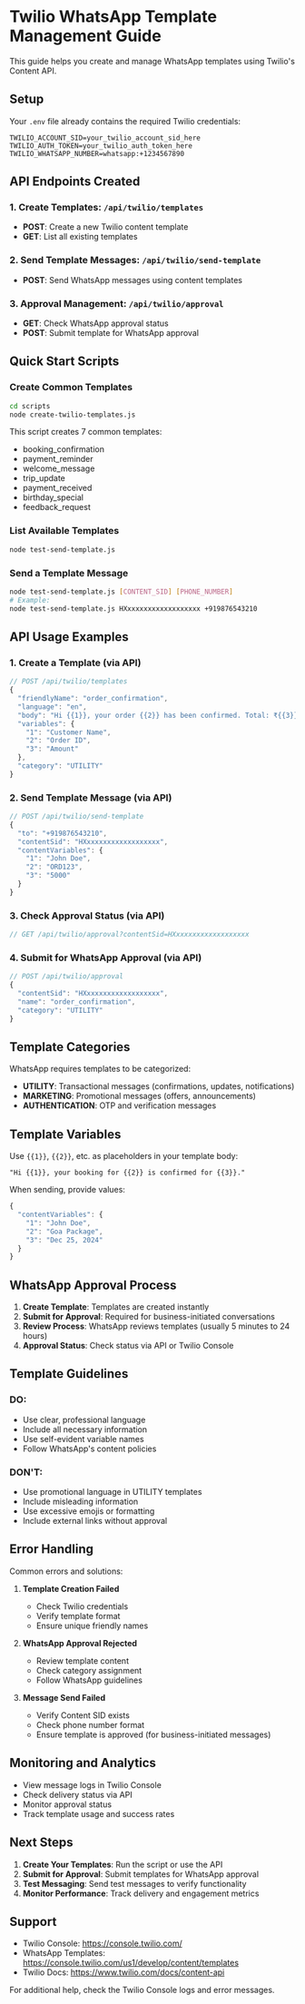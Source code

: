 # Twilio WhatsApp Template Management Guide

This guide helps you create and manage WhatsApp templates using Twilio's Content API.

## Setup

Your `.env` file already contains the required Twilio credentials:
```
TWILIO_ACCOUNT_SID=your_twilio_account_sid_here
TWILIO_AUTH_TOKEN=your_twilio_auth_token_here
TWILIO_WHATSAPP_NUMBER=whatsapp:+1234567890
```

## API Endpoints Created

### 1. Create Templates: `/api/twilio/templates`
- **POST**: Create a new Twilio content template
- **GET**: List all existing templates

### 2. Send Template Messages: `/api/twilio/send-template`
- **POST**: Send WhatsApp messages using content templates

### 3. Approval Management: `/api/twilio/approval`
- **GET**: Check WhatsApp approval status
- **POST**: Submit template for WhatsApp approval

## Quick Start Scripts

### Create Common Templates
```bash
cd scripts
node create-twilio-templates.js
```

This script creates 7 common templates:
- booking_confirmation
- payment_reminder
- welcome_message
- trip_update
- payment_received
- birthday_special
- feedback_request

### List Available Templates
```bash
node test-send-template.js
```

### Send a Template Message
```bash
node test-send-template.js [CONTENT_SID] [PHONE_NUMBER]
# Example:
node test-send-template.js HXxxxxxxxxxxxxxxxxxx +919876543210
```

## API Usage Examples

### 1. Create a Template (via API)
```javascript
// POST /api/twilio/templates
{
  "friendlyName": "order_confirmation",
  "language": "en",
  "body": "Hi {{1}}, your order {{2}} has been confirmed. Total: ₹{{3}}",
  "variables": {
    "1": "Customer Name",
    "2": "Order ID", 
    "3": "Amount"
  },
  "category": "UTILITY"
}
```

### 2. Send Template Message (via API)
```javascript
// POST /api/twilio/send-template
{
  "to": "+919876543210",
  "contentSid": "HXxxxxxxxxxxxxxxxxxx",
  "contentVariables": {
    "1": "John Doe",
    "2": "ORD123",
    "3": "5000"
  }
}
```

### 3. Check Approval Status (via API)
```javascript
// GET /api/twilio/approval?contentSid=HXxxxxxxxxxxxxxxxxxx
```

### 4. Submit for WhatsApp Approval (via API)
```javascript
// POST /api/twilio/approval
{
  "contentSid": "HXxxxxxxxxxxxxxxxxxx",
  "name": "order_confirmation",
  "category": "UTILITY"
}
```

## Template Categories

WhatsApp requires templates to be categorized:

- **UTILITY**: Transactional messages (confirmations, updates, notifications)
- **MARKETING**: Promotional messages (offers, announcements)
- **AUTHENTICATION**: OTP and verification messages

## Template Variables

Use `{{1}}`, `{{2}}`, etc. as placeholders in your template body:
```
"Hi {{1}}, your booking for {{2}} is confirmed for {{3}}."
```

When sending, provide values:
```javascript
{
  "contentVariables": {
    "1": "John Doe",
    "2": "Goa Package", 
    "3": "Dec 25, 2024"
  }
}
```

## WhatsApp Approval Process

1. **Create Template**: Templates are created instantly
2. **Submit for Approval**: Required for business-initiated conversations
3. **Review Process**: WhatsApp reviews templates (usually 5 minutes to 24 hours)
4. **Approval Status**: Check status via API or Twilio Console

## Template Guidelines

### DO:
- Use clear, professional language
- Include all necessary information
- Use self-evident variable names
- Follow WhatsApp's content policies

### DON'T:
- Use promotional language in UTILITY templates
- Include misleading information
- Use excessive emojis or formatting
- Include external links without approval

## Error Handling

Common errors and solutions:

1. **Template Creation Failed**
   - Check Twilio credentials
   - Verify template format
   - Ensure unique friendly names

2. **WhatsApp Approval Rejected**
   - Review template content
   - Check category assignment
   - Follow WhatsApp guidelines

3. **Message Send Failed**
   - Verify Content SID exists
   - Check phone number format
   - Ensure template is approved (for business-initiated messages)

## Monitoring and Analytics

- View message logs in Twilio Console
- Check delivery status via API
- Monitor approval status
- Track template usage and success rates

## Next Steps

1. **Create Your Templates**: Run the script or use the API
2. **Submit for Approval**: Submit templates for WhatsApp approval
3. **Test Messaging**: Send test messages to verify functionality
4. **Monitor Performance**: Track delivery and engagement metrics

## Support

- Twilio Console: https://console.twilio.com/
- WhatsApp Templates: https://console.twilio.com/us1/develop/content/templates
- Twilio Docs: https://www.twilio.com/docs/content-api

For additional help, check the Twilio Console logs and error messages.

